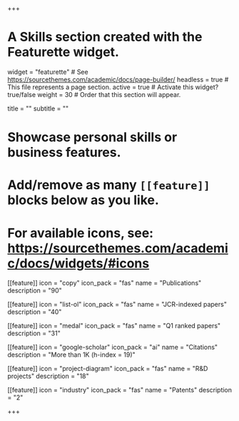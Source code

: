 +++
# A Skills section created with the Featurette widget.
widget = "featurette"  # See https://sourcethemes.com/academic/docs/page-builder/
headless = true  # This file represents a page section.
active = true  # Activate this widget? true/false
weight = 30  # Order that this section will appear.

title = ""
subtitle = ""

# Showcase personal skills or business features.
# 
# Add/remove as many `[[feature]]` blocks below as you like.
# 
# For available icons, see: https://sourcethemes.com/academic/docs/widgets/#icons


[[feature]]
  icon = "copy"
  icon_pack = "fas"
  name = "Publications"
  description = "90"  
  
[[feature]]
  icon = "list-ol"
  icon_pack = "fas"
  name = "JCR-indexed papers"
  description = "40"  
    
[[feature]]
  icon = "medal"
  icon_pack = "fas"
  name = "Q1 ranked papers"
  description = "31"
    
[[feature]]
  icon = "google-scholar"
  icon_pack = "ai"
  name = "Citations"
  description = "More than 1K (h-index = 19)"
  
[[feature]]
  icon = "project-diagram"
  icon_pack = "fas"
  name = "R&D projects"
  description = "18"
  
[[feature]]
  icon = "industry"
  icon_pack = "fas"
  name = "Patents"
  description = "2"
  
      
+++
